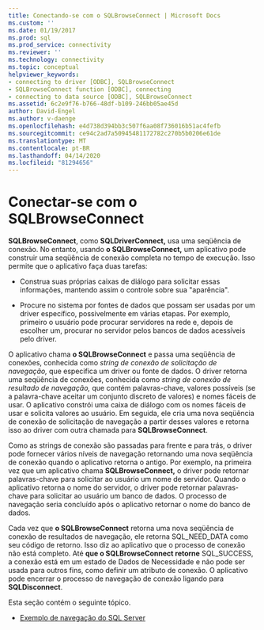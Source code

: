 ```yaml
---
title: Conectando-se com o SQLBrowseConnect | Microsoft Docs
ms.custom: ''
ms.date: 01/19/2017
ms.prod: sql
ms.prod_service: connectivity
ms.reviewer: ''
ms.technology: connectivity
ms.topic: conceptual
helpviewer_keywords:
- connecting to driver [ODBC], SQLBrowseConnect
- SQLBrowseConnect function [ODBC], connecting
- connecting to data source [ODBC], SQLBrowseConnect
ms.assetid: 6c2e9f76-b766-48df-b109-246bb05ae45d
author: David-Engel
ms.author: v-daenge
ms.openlocfilehash: e4d738d394bb3c507f6aa08f736016b51ac4fefb
ms.sourcegitcommit: ce94c2ad7a50945481172782c270b5b0206e61de
ms.translationtype: MT
ms.contentlocale: pt-BR
ms.lasthandoff: 04/14/2020
ms.locfileid: "81294656"
---
```

# <a name="connecting-with-sqlbrowseconnect"></a>Conectar-se com o SQLBrowseConnect
**SQLBrowseConnect**, como **SQLDriverConnect,** usa uma seqüência de conexão. No entanto, usando **o SQLBrowseConnect,** um aplicativo pode construir uma seqüência de conexão completa no tempo de execução. Isso permite que o aplicativo faça duas tarefas:  
  
-   Construa suas próprias caixas de diálogo para solicitar essas informações, mantendo assim o controle sobre sua "aparência".  
  
-   Procure no sistema por fontes de dados que possam ser usadas por um driver específico, possivelmente em várias etapas. Por exemplo, primeiro o usuário pode procurar servidores na rede e, depois de escolher um, procurar no servidor pelos bancos de dados acessíveis pelo driver.  
  
 O aplicativo chama **o SQLBrowseConnect** e passa uma seqüência de conexões, conhecida como *string de conexão de solicitação de navegação,* que especifica um driver ou fonte de dados. O driver retorna uma seqüência de conexões, conhecida como *string de conexão de resultado de navegação,* que contém palavras-chave, valores possíveis (se a palavra-chave aceitar um conjunto discreto de valores) e nomes fáceis de usar. O aplicativo constrói uma caixa de diálogo com os nomes fáceis de usar e solicita valores ao usuário. Em seguida, ele cria uma nova seqüência de conexão de solicitação de navegação a partir desses valores e retorna isso ao driver com outra chamada para **SQLBrowseConnect**.  
  
 Como as strings de conexão são passadas para frente e para trás, o driver pode fornecer vários níveis de navegação retornando uma nova seqüência de conexão quando o aplicativo retorna o antigo. Por exemplo, na primeira vez que um aplicativo chama **SQLBrowseConnect,** o driver pode retornar palavras-chave para solicitar ao usuário um nome de servidor. Quando o aplicativo retorna o nome do servidor, o driver pode retornar palavras-chave para solicitar ao usuário um banco de dados. O processo de navegação seria concluído após o aplicativo retornar o nome do banco de dados.  
  
 Cada vez que **o SQLBrowseConnect** retorna uma nova seqüência de conexão de resultados de navegação, ele retorna SQL_NEED_DATA como seu código de retorno. Isso diz ao aplicativo que o processo de conexão não está completo. Até **que o SQLBrowseConnect retorne** SQL_SUCCESS, a conexão está em um estado de Dados de Necessidade e não pode ser usada para outros fins, como definir um atributo de conexão. O aplicativo pode encerrar o processo de navegação de conexão ligando para **SQLDisconnect**.  
  
 Esta seção contém o seguinte tópico.  
  
-   [Exemplo de navegação do SQL Server](../../../odbc/reference/develop-app/sql-server-browsing-example.md)
